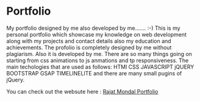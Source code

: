# Portfolio
My portfolio designed by me also developed by me....... :-)
This is my personal portfolio which showcase my knowledge on web development along with my projects and contact details also my education and achievements.
The profolio is completely designed by me without plagiarism. Also it is developed by me. There are so many things going on starting from css animations to js anmations and tp responsiveness.
The main techologies that are used as follows:
HTMl
CSS
JAVASCRIPT
jQUERY
BOOTSTRAP
GSAP
TIMELINELITE
and there are many small pugins of jQuery.

You can check out the websute here : 
[Rajat Mondal Portfolio](https://rajatmondalportfolio.netlify.app/)
